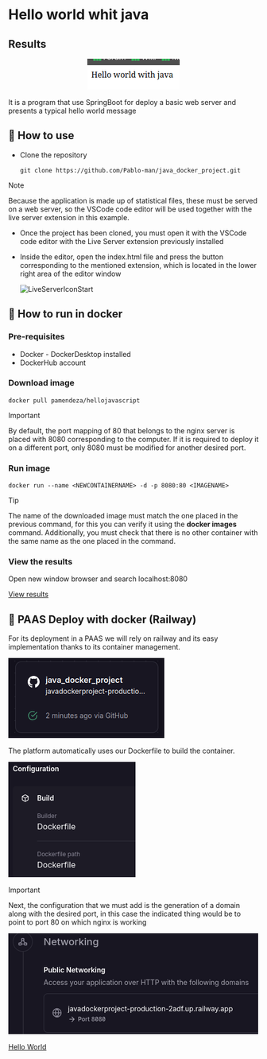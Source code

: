 # Hello world whit java
## Results
<p align="center">
    <img src="./public/img/helloJava.png" alt="Hello from javascript">
</p>

It is a program that use SpringBoot for deploy a basic web server and presents a typical hello world message

## :open_book: How to use
* Clone the repository

    ```
    git clone https://github.com/Pablo-man/java_docker_project.git
    ```
> [!NOTE]
> Because the application is made up of statistical files, these must be served on a web server, so the VSCode code editor will be used together with the live server extension in this example.

* Once the project has been cloned, you must open it with the VSCode code editor with the Live Server extension previously installed

* Inside the editor, open the index.html file and press the button corresponding to the mentioned extension, which is located in the lower right area of ​​the editor window

    ![LiveServerIconStart](./public/img/liverServer.png "Deploy page")

## :rocket: How to run in docker
### Pre-requisites
* Docker - DockerDesktop installed
* DockerHub account
### Download image
```
docker pull pamendeza/hellojavascript
```
> [!IMPORTANT]
> By default, the port mapping of 80 that belongs to the nginx server is placed with 8080 corresponding to the computer. If it is required to deploy it on a different port, only 8080 must be modified for another desired port.
### Run image
```
docker run --name <NEWCONTAINERNAME> -d -p 8080:80 <IMAGENAME>
```
> [!TIP]
> The name of the downloaded image must match the one placed in the previous command, for this you can verify it using the **docker images** command. Additionally, you must check that there is no other container with the same name as the one placed in the command.
### View the results
Open new window browser and search localhost:8080

[View results](#results)

## :light_rail: PAAS Deploy with docker (Railway)
For its deployment in a PAAS we will rely on railway and its easy implementation thanks to its container management. 

![Railway Service](./public/img/railwayDeploy.png "Service")

The platform automatically uses our Dockerfile to build the container. 

![Build Container](./public/img/dockerFile.png "Build Configuration")

> [!IMPORTANT]
> Next, the configuration that we must add is the generation of a domain along with the desired port, in this case the indicated thing would be to point to port 80 on which nginx is working

![Generate Domain](./public/img/domain.png "Domain")

[Hello World](https://jsproyectdocker-production.up.railway.app "click for visit")